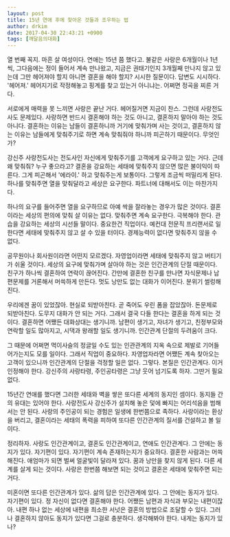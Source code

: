```yaml
---
layout: post
title: 15년 연애 후에 찾아온 것들과 조우하는 법
author: drkim
date: 2017-04-30 22:43:21 +0900
tags: [깨달음의대화]
---
```

  


열 번째 꼭지. 마흔 살 여성이다. 연애는 15년 쯤 했다고. 불같은 사랑은 6개월이나 1년씩, 그다음에는 정이 들어서 계속 만나왔고, 지금은 권태기인지 3개월째 만나지 않고 있는데 그만 헤어져야 할지 아니면 결혼을 해야 할지? 시시한 질문이다. 답변도 시시하다. '헤어져.' 헤어지기로 작정해놓고 핑계를 찾고 있는거 아니냐는. 어쩌면 정곡을 찌른 거다. 

  


서로에게 매력을 못 느끼면 사랑은 끝난 거다. 헤어질거면 지금이 찬스. 그런데 사랑전도사도 문제있다. 사랑하면 반드시 결혼해야 하는 것도 아니고, 결혼하지 말아야 하는 것도 아니다. 결혼하는 이유는 남들이 결혼하니까 거기에 맞춰가며 사는 것이고, 결혼하지 않는 이유는 남들에게 맞춰주기로 하면 계속 맞춰줘야 하니까 피곤하기 때문이다. 무엇인가? 

  


강신주 사랑전도사는 전도사인 자신에게 맞춰주기를 고객에게 요구하고 있는 거다. 근데 왜 맞춰줘? 누구 좋으라고? 결혼을 강요하는 세태에 맞춰주지 않으면 많은 불이익이 따른다. 그게 피곤해서 '에라이.' 하고 맞춰주는게 보통이다. 그렇게 조금씩 떠밀리게 된다. 하나를 맞춰주면 열을 맞춰달라고 세상은 요구한다. 파트너에 대해서도 이는 마찬가지다. 

  


하나의 요구를 들어주면 열을 요구하므로 아예 싹을 잘라놓는 경우가 많은 것이다. 결혼이라는 세상의 편의에 맞춰 살 이유는 없다. 맞춰주면 계속 요구한다. 극복해야 한다. 관습을 강요하는 세상의 시선들 말이다. 중요한건 직업이다. 예컨대 전문직 프리랜서로 일한다면 세태에 맞춰주지 않고 살 수 있을 터이다. 경제능력이 없다면 맞춰주지 않을 수 없다. 

  


공무원이나 회사원이라면 어떤지 모르겠다. 자영업이라면 세태에 맞춰주지 않고 버티기가 쉬울 것이다. 세상의 요구에 맞춰가며 살아야 하는 것은 인간관계의 단절 때문이다. 친구가 하나씩 결혼하여 연락이 끊어진다. 간만에 결혼한 친구를 만나면 자식문제나 남편문제를 거론해서 머쓱하게 만든다. 멋도 낭만도 없는 대화가 이어진다. 분위기 썰렁해진다. 

  


우리에겐 꿈이 있었잖아. 현실로 되받아친다. 곧 죽어도 우린 폼을 잡았잖아. 돈문제로 되받아친다. 도무지 대화가 안 되는 거다. 그래서 결국 다들 한다는 결혼을 하게 되는 것이다. 결혼하면 어쨌든 대화상대는 생기니까. 남편이 생기고, 자녀가 생기고, 친정부모와 연락할 일도 많아지고, 시댁과 왕래할 일도 생기니까. 인간관계 단절의 두려움이 크다. 

  


그 때문에 어쩌면 먹이사슬의 정글일 수도 있는 인관관계의 지옥 속으로 제발로 기어들어가는지도 모를 일이다. 그래서 직업이 중요하다. 자영업자라면 어쨌든 계속 찾아오는 고객이 있으니까 인간관계의 단절을 걱정할 일은 없다. 그렇다. 본질은 인간관계다. 이거 인정해야 한다. 강신주의 사랑타령, 주인공타령은 그냥 웃어 넘기도록 하자. 그딴거 필요없다. 

  


15년간 연애를 했다면 그러한 세태와 벽을 쌓은 또다른 세계의 동지인 셈이다. 동지들 간의 유대는 있어야 한다. 사랑전도사 강신주가 설치해 놓은 덫에 빠지는 어리석음을 범해서는 안 된다. 사랑의 주인공이 되는 경험은 일생에 한번쯤으로 족하다. 사랑이라는 환상을 버리고, 결혼이라는 세태의 폭력을 피하여 또다른 인간관계의 질서를 건설하고 볼 일이다. 

  


정리하자. 사랑도 인간관계이고, 결혼도 인간관계이고, 연애도 인간관계다. 그 안에는 동지가 있다. 자기편이 있다. 자기편이 계속 존재하는지가 중요하다. 결혼한 사람과는 머쓱해진다. 애엄마가 되면 벌써 얼굴빛이 달라져 있다. 꿈과 낭만을 찾지 않게 된다. 다른 세계를 살게 되는 것이다. 사랑은 한번쯤 해보면 되는 것이고 결혼은 세태에 맞춰주면 되는 거다. 

  


미혼이면 또다른 인간관계가 있다. 삶의 답은 인간관계에 있다. 그 안에는 동지가 있다. 자기편이 있다. 정 자신이 없다면 결혼해야 한다. 어쨌든 남편과 자식과 부모는 내편이잖아. 내편 하나 없는 세상에 내편을 최소한 서넛은 결혼의 방법으로 조달할 수 있다. 그러나 결혼하지 않아도 동지가 있다면 그걸로 충분하다. 생각해봐야 한다. 내게는 동지가 있나?